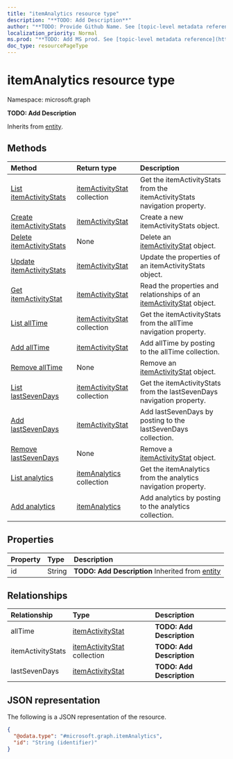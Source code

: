 ```yaml
---
title: "itemAnalytics resource type"
description: "**TODO: Add Description**"
author: "**TODO: Provide Github Name. See [topic-level metadata reference](https://msgo.azurewebsites.net/add/document/guidelines/metadata.html#topic-level-metadata)**"
localization_priority: Normal
ms.prod: "**TODO: Add MS prod. See [topic-level metadata reference](https://msgo.azurewebsites.net/add/document/guidelines/metadata.html#topic-level-metadata)**"
doc_type: resourcePageType
---
```


# itemAnalytics resource type


Namespace: microsoft.graph

**TODO: Add Description**


Inherits from [entity](../resources/entity.md).

## Methods
|Method|Return type|Description|
|:---|:---|:---|
|[List itemActivityStats](../api/itemanalytics-list-itemactivitystats.md)|[itemActivityStat](../resources/itemactivitystat.md) collection|Get the itemActivityStats from the itemActivityStats navigation property.|
|[Create itemActivityStats](../api/itemanalytics-post-itemactivitystats.md)|[itemActivityStat](../resources/itemactivitystat.md)|Create a new itemActivityStats object.|
|[Delete itemActivityStats](../api/itemanalytics-delete-itemactivitystats.md)|None|Delete an [itemActivityStat](../resources/itemactivitystat.md) object.|
|[Update itemActivityStats](../api/itemanalytics-update-itemactivitystats.md)|[itemActivityStat](../resources/itemactivitystat.md)|Update the properties of an itemActivityStats object.|
|[Get itemActivityStat](../api/itemactivitystat-get.md)|[itemActivityStat](../resources/itemactivitystat.md)|Read the properties and relationships of an [itemActivityStat](../resources/itemactivitystat.md) object.|
|[List allTime](../api/itemanalytics-list-alltime.md)|[itemActivityStat](../resources/itemactivitystat.md) collection|Get the itemActivityStats from the allTime navigation property.|
|[Add allTime](../api/itemanalytics-post-alltime.md)|[itemActivityStat](../resources/itemactivitystat.md)|Add allTime by posting to the allTime collection.|
|[Remove allTime](../api/itemanalytics-delete-alltime.md)|None|Remove an [itemActivityStat](../resources/itemactivitystat.md) object.|
|[List lastSevenDays](../api/itemanalytics-list-lastsevendays.md)|[itemActivityStat](../resources/itemactivitystat.md) collection|Get the itemActivityStats from the lastSevenDays navigation property.|
|[Add lastSevenDays](../api/itemanalytics-post-lastsevendays.md)|[itemActivityStat](../resources/itemactivitystat.md)|Add lastSevenDays by posting to the lastSevenDays collection.|
|[Remove lastSevenDays](../api/itemanalytics-delete-lastsevendays.md)|None|Remove a [itemActivityStat](../resources/itemactivitystat.md) object.|
|[List analytics](../api/driveitem-list-analytics.md)|[itemAnalytics](../resources/itemanalytics.md) collection|Get the itemAnalytics from the analytics navigation property.|
|[Add analytics](../api/driveitem-post-analytics.md)|[itemAnalytics](../resources/itemanalytics.md)|Add analytics by posting to the analytics collection.|

## Properties
|Property|Type|Description|
|:---|:---|:---|
|id|String|**TODO: Add Description** Inherited from [entity](../resources/entity.md)|

## Relationships
|Relationship|Type|Description|
|:---|:---|:---|
|allTime|[itemActivityStat](../resources/itemactivitystat.md)|**TODO: Add Description**|
|itemActivityStats|[itemActivityStat](../resources/itemactivitystat.md) collection|**TODO: Add Description**|
|lastSevenDays|[itemActivityStat](../resources/itemactivitystat.md)|**TODO: Add Description**|

## JSON representation
The following is a JSON representation of the resource.
<!-- {
  "blockType": "resource",
  "keyProperty": "id",
  "@odata.type": "microsoft.graph.itemAnalytics",
  "baseType": "microsoft.graph.entity",
  "openType": true
}
-->
``` json
{
  "@odata.type": "#microsoft.graph.itemAnalytics",
  "id": "String (identifier)"
}
```

